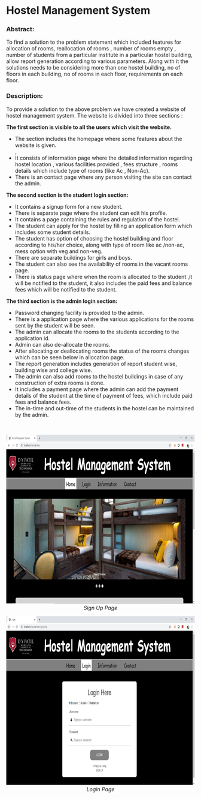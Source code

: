# Hostel Management System

<h3>Abstract:</h3>
To find a solution to the problem statement which included features for allocation of rooms, reallocation of rooms , number of rooms empty , number of students from a particular institute in a particular hostel building, allow report generation according to various parameters. Along with it the solutions needs to be considering more than one hostel building, no of floors in each building, no of rooms in each floor, requirements on each floor.

<h3>Description:</h3>
To provide a solution to the above problem we have created a website of hostel management system.
The website is divided into three sections :

<b>The first section is visible to all the users which visit the website.</b>
<ul>
<li>The section includes the homepage where some features about the website is given.</li> , 
<li>It consists of information page where the detailed information regarding hostel location , various facilities provided , fees structure , rooms details which include type of rooms (like Ac , Non-Ac).</li>
<li>There is an contact page where any person visiting the site can contact the admin.</li>
</ul>

<b>The second section is the student login section:</b>
<ul><li>It contains a signup form for a new student.</li>
<li>There is separate page where the student can edit his profile.</li>
<li>It contains a page containing the rules and regulation of the hostel.</li>
<li>The student can apply for the hostel by filling an application form which includes some student details.</li>
<li>The student has option of choosing the hostel building and floor according to his/her choice, along with type of room like ac /non-ac, mess option with veg and non-veg.</li>
<li>There are separate buildings for girls and boys.</li>
<li>The student can also see the availability of rooms in the vacant rooms page.</li>
<li>There is status page where when the room is allocated to the student ,it will be notified to the student, it also includes the paid fees and balance fees which will be notified to the student.</li> </ul>
<b>The third section is the admin login section:</b>
<ul>
<li>Password changing facility is provided to the admin.</li>
<li>There is a application page where the various applications for the rooms sent by the student will be seen.</li>
<li>The admin can allocate the rooms to the students according to the application id.</li>
<li>Admin can also de-allocate the rooms.</li>
<li>After allocating or deallocating rooms the status of the rooms changes which can be seen below in allocation page.</li>
<li>The report generation includes generation of report student wise, building wise and college wise.</li>
<li>The admin can also add rooms to the hostel buildings in case of any construction of extra rooms is done.</li>
<li>It includes a payment page where the admin can add the payment details of the student at the time of payment of fees, which include paid fees and balance fees.</li>
<li>The in-time and out-time of the students in the hostel can be maintained by the admin.</li>
  </ul>
 <br/>
<p align="center">
<img src="https://raw.githubusercontent.com/Sankalpamokal/Hostel_management_system/master/img/home.JPG" width="900" height="450">
 <br/>   <em>Sign Up Page</em>
</p>
<p align="center">
<img src="https://raw.githubusercontent.com/Sankalpamokal/Hostel_management_system/master/img/login.JPG" width="900" height="450">
 <br/>   <em>Login Page</em>
</p>
  
